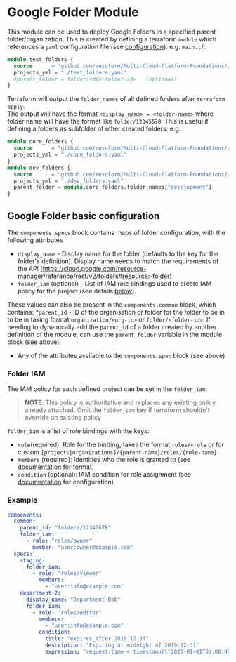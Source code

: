 # Google Folder Module
This module can be used to deploy Google Folders in a specified parent folder/organization.
This is created by defining a terraform `module` which references a `yaml` configuration file (see [configuration](#google-folder-basic-configuration)).
e.g. `main.tf`:
```terraform
module test_folders {
  source      = "github.com/mesoform/Multi-Cloud-Platform-Foundations//Google/resource-manager/folder"
  projects_yml = "./test_folders.yaml"
  #parent_folder = folder/<dev-folder-id>   (optional) 
}
```

Terraform will output the `folder_names` of all defined folders after `terraform apply`.  
The output will have the format `<display_name> = <folder-name>` where folder name will have the format like `folder/12345678`. 
This is useful if defining a folders as subfolder of other created folders: 
e.g. 
```terraform
module core_folders {
  source      = "github.com/mesoform/Multi-Cloud-Platform-Foundations//Google/resource-manager/folder"
  projects_yml = "./core_folders.yaml"
}
module dev_folders {
  source      = "github.com/mesoform/Multi-Cloud-Platform-Foundations//Google/resource-manager/folder"
  projects_yml = "./dev_folders.yaml"
  parent_folder = module.core_folders.folder_names["development"]
}
```

## Google Folder basic configuration
The `components.specs` block contains maps of folder configuration, with the following attributes
* `display_name` - Display name for the folder (defaults to the key for the folder's definition). Display name needs to match the requirements of the API (https://cloud.google.com/resource-manager/reference/rest/v2/folders#resource:-folder)
* `folder_iam` (optional) - List of IAM role bindings used to create IAM policy for the project (see details [below](#folder-iam)).

These values can also be present in the `components.common` block, which contains:
*`parent_id` - ID of the organisation or folder for the folder to be in to be in taking format `organization/<org-id>` or `folder/<folder-id>`. 
  If needing to dynamically add the `parent_id` of a folder created by another definition of the module, can use the `parent_folder` variable in the module block (see above).
* Any of the attributes available to the `components.spec` block (see above)

### Folder IAM
The IAM policy for each defined project can be set in the `folder_iam`.
> **NOTE**: This policy is authoritative and replaces any existing policy already attached. 
> Omit the `folder_iam` key if terraform shouldn't override an existing policy 

`folder_iam` is a list of role bindings with the keys:
* `role`(required): Role for the binding, takes the format `roles/<role` or for custom `[projects|organizations]/{parent-name}/roles/{role-name}`
* `members` (required): Identities who the role is granted to (see [documentation](https://registry.terraform.io/providers/hashicorp/google/latest/docs/resources/google_project_iam#member/members) for format)
* `condition` (optional): IAM condition for role assignment (see [documentation](https://registry.terraform.io/providers/hashicorp/google/latest/docs/resources/google_project_iam#nested_condition) for configuration)

### Example
```yaml
components:
  common:
    parent_id: "folders/12345678"
    folder_iam:
      - role: "roles/owner"
        member: "user:owner@example.com"
  specs:
    staging:
      folder_iam:
        - role: "roles/viewer"
          members:
            - "user:info@example.com"
    department-2:
      display_name: "Department-Bob"
      folder_iam:
        - role: "roles/editor"
          members:
            - "user:info@example.com"
          condition:
            title: "expires_after_2019_12_31"
            description: "Expiring at midnight of 2019-12-31"
            expression: "request.time < timestamp(\"2020-01-01T00:00:00Z\")"
      
```